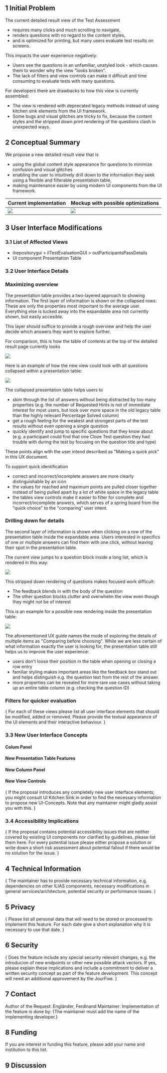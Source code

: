 ## 1 Initial Problem
The current detailed result view of the Test Assessment
* requires many clicks and much scrolling to navigate,
* renders questions with no regard to the content styles,
* and is optimized for printing, but many users evaluate test results on screens.

This impacts the user experience negatively:
* Users see the questions in an unfamiliar, unstyled look - which causes them to wonder why the view "looks broken".
* The lack of filters and view controls can make it difficult and time consuming to evaluate tests with many questions.

For developers there are drawbacks to how this view is currently assembled:

* The view is rendered with deprecated legacy methods instead of using kitchen sink elements from the UI framework.
* Some bugs and visual glitches are tricky to fix, because the content styles and the stripped down print rendering of the questions clash in unexpected ways.

## 2 Conceptual Summary

We propose a new detailed result view that is
* using the global content style appearance for questions to minimize confusion and visual glitches
* enabling the user to intuitively drill down to the information they seek using a flexible and filterable presentation table,
* making maintenance easier by using modern UI components from the UI framework.

| Current implementation | Mockup with possible optimizations |
| --- | --- |
| ![](./img/detailed-results_old-overview.jpg) | ![](./img/detailed-results_expaned-item-multiple-choice.jpg) |



## 3 User Interface Modifications

### 3.1 List of Affected Views
* ilrepositorygui > ilTestEvaluationGUI > outParticipantsPassDetails
* UI component Presentation Table


### 3.2 User Interface Details

### Maximizing overview

The presentation table provides a two-layered approach to showing information. The first layer of information is shown on the collapsed rows: These are only the properties most important to the average user. Everything else is tucked away into the expandable area not currently shown, but easily accesible.

This layer should suffice to provide a rough overview and help the user decide which answers they want to explore further.

For comparison, this is how the table of contents at the top of the detailed result page currently looks

![](./img/detailed-results_old-table-of-content.jpg)

Here is an example of how the new view could look with all questions collapsed within a presentation table:

![](./img/detailed-results_all-collapsed.jpg)

The collapsed  presentation table helps users to
* skim through the list of answers without being distracted by too many properties (e.g. the number of Requested Hints is not of immediate interest for most users, but took over more space in the old legacy table than the highly relevant Percentage Solved column)
* get a rough feeling for the weakest and strongest parts of the test results without even opening a single question
* quickly identify and jump to specific questions that they know about (e.g. a participant could find that one Cloze Test question they had trouble with during the test by focusing on the question title and type)

These points align with the user intend described as "Making a quick pick" in this UX document.

To support quick identification
* correct and incorrect/incomplete answers are more clearly distinguishable by an icon
* the values for reached and maximum points are pulled closer together instead of being pulled apart by a lot of white space in the legacy table
* the tables view controls make it easier to filter for complete and incorrect/incomplete answers, which serves of a spring board from the "quick choice" to the "comparing" user intent.

### Drilling down for details

The second layer of information is shown when clicking on a row of the presentation table inside the expandable area. Users interested in specifics of one or multiple answers can find them with one click, without leaving their spot in the presentation table.

The current view jumps to a question block inside a long list, which is rendered in this way:

![](./img/detailed-results_old-multiple-answers-rendering.jpg)

This stripped down rendering of questions makes focused work difficult:
* The feedback blends in with the body of the question
* The other question blocks clutter and overwhelm the view even though they might not be of interest

This is an example for a possible new rendering inside the presentation table:

![](./img/detailed-results_expaned-item.jpg)

The aforementioned UX guide names the mode of exploring the details of multiple items as "Comparing before choosing". While we are less certain of what information exactly the user is looking for, the presentation table still helps us to improve the user experience:

* users don't loose their position in the table when opening or closing a row entry
* familiar styling makes important areas like the feedback box stand out and helps distinguish e.g. the question text from the rest of the answer.
* more properties can be revealed for more rare use cases without taking up an entire table column (e.g. checking the question ID)

### Filters for quicker evaluation







{ For each of these views please list all user interface elements that should be modified, added or removed. Please provide the textual appearance of the UI elements and their interactive behaviour. }

### 3.3 New User Interface Concepts

#### Colum Panel

#### New Presentation Table Features

#### New Column Panel

#### New View Controls

{ If the proposal introduces any completely new user interface elements, you might consult UI Kitchen Sink in order to find the necessary information to propose new UI-Concepts. Note that any maintainer might gladly assist you with this. }

### 3.4 Accessibility Implications
{ If the proposal contains potential accessibility issues that are neither covered by existing UI components nor clarified by guidelines, please list them here. For every potential issue please either propose a solution or write down a short risk assessment about potential fallout if there would be no solution for the issue. }

## 4 Technical Information
{ The maintainer has to provide necessary technical information, e.g. dependencies on other ILIAS components, necessary modifications in general services/architecture, potential security or performance issues. }

## 5 Privacy
{ Please list all personal data that will need to be stored or processed to implement this feature. For each date give a short explanation why it is necessary to use that date. }

## 6 Security
{ Does the feature include any special security relevant changes, e.g. the introducion of new endpoints or other new possible attack vectors. If yes, please explain these implications and include a commitment to deliver a written security concept as part of the feature development. This concept will need an additional approvement by the JourFixe. }

## 7 Contact
Author of the Request: Engländer, Ferdinand
Maintainer:
Implementation of the feature is done by: {The maintainer must add the name of the implementing developer.}

## 8 Funding
If you are interest in funding this feature, please add your name and institution to this list.

## 9 Discussion